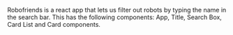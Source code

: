 Robofriends is a react app that lets us filter out robots by typing the name in the search bar.
This has the following components: App, Title, Search Box, Card List and Card components.

